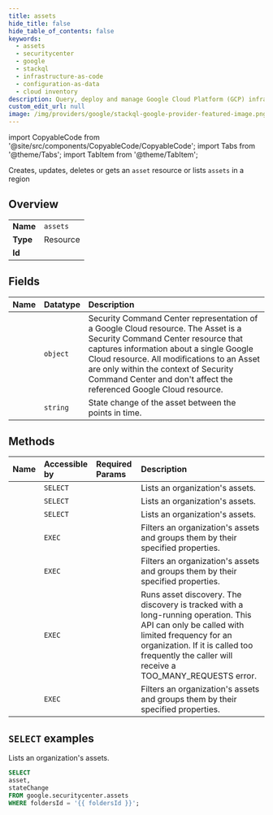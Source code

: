 ```yaml
---
title: assets
hide_title: false
hide_table_of_contents: false
keywords:
  - assets
  - securitycenter
  - google
  - stackql
  - infrastructure-as-code
  - configuration-as-data
  - cloud inventory
description: Query, deploy and manage Google Cloud Platform (GCP) infrastructure and resources using SQL
custom_edit_url: null
image: /img/providers/google/stackql-google-provider-featured-image.png
---
```


import CopyableCode from '@site/src/components/CopyableCode/CopyableCode';
import Tabs from '@theme/Tabs';
import TabItem from '@theme/TabItem';

Creates, updates, deletes or gets an <code>asset</code> resource or lists <code>assets</code> in a region

## Overview
<table><tbody>
<tr><td><b>Name</b></td><td><code>assets</code></td></tr>
<tr><td><b>Type</b></td><td>Resource</td></tr>
<tr><td><b>Id</b></td><td><CopyableCode code="google.securitycenter.assets" /></td></tr>
</tbody></table>

## Fields
| Name | Datatype | Description |
|:-----|:---------|:------------|
| <CopyableCode code="asset" /> | `object` | Security Command Center representation of a Google Cloud resource. The Asset is a Security Command Center resource that captures information about a single Google Cloud resource. All modifications to an Asset are only within the context of Security Command Center and don't affect the referenced Google Cloud resource. |
| <CopyableCode code="stateChange" /> | `string` | State change of the asset between the points in time. |

## Methods
| Name | Accessible by | Required Params | Description |
|:-----|:--------------|:----------------|:------------|
| <CopyableCode code="folders_assets_list" /> | `SELECT` | <CopyableCode code="foldersId" /> | Lists an organization's assets. |
| <CopyableCode code="organizations_assets_list" /> | `SELECT` | <CopyableCode code="organizationsId" /> | Lists an organization's assets. |
| <CopyableCode code="projects_assets_list" /> | `SELECT` | <CopyableCode code="projectsId" /> | Lists an organization's assets. |
| <CopyableCode code="folders_assets_group" /> | `EXEC` | <CopyableCode code="foldersId" /> | Filters an organization's assets and groups them by their specified properties. |
| <CopyableCode code="organizations_assets_group" /> | `EXEC` | <CopyableCode code="organizationsId" /> | Filters an organization's assets and groups them by their specified properties. |
| <CopyableCode code="organizations_assets_run_discovery" /> | `EXEC` | <CopyableCode code="organizationsId" /> | Runs asset discovery. The discovery is tracked with a long-running operation. This API can only be called with limited frequency for an organization. If it is called too frequently the caller will receive a TOO_MANY_REQUESTS error. |
| <CopyableCode code="projects_assets_group" /> | `EXEC` | <CopyableCode code="projectsId" /> | Filters an organization's assets and groups them by their specified properties. |

## `SELECT` examples

Lists an organization's assets.

```sql
SELECT
asset,
stateChange
FROM google.securitycenter.assets
WHERE foldersId = '{{ foldersId }}'; 
```
